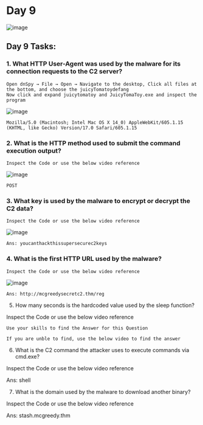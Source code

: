 # Day 9
![image](https://github.com/W4W1R3/Advent-Of-Cyber-2023-Walkthroughs/assets/57982315/e9e34e47-bde4-4d30-9c1d-1976b674f13c)

## Day 9 Tasks:

### 1. What HTTP User-Agent was used by the malware for its connection requests to the C2 server?

    Open dnSpy → File → Open → Navigate to the desktop, Click all files at the bottom, and choose the juicyTomatoydefang
    Now click and expand juicytomatoy and JuicyTomaToy.exe and inspect the program

![image](https://github.com/W4W1R3/Advent-Of-Cyber-2023-Walkthroughs/assets/57982315/2dd1b23a-b921-4847-9bf9-924e6f6679a0)


    Mozilla/5.0 (Macintosh; Intel Mac OS X 14_0) AppleWebKit/605.1.15 (KHTML, like Gecko) Version/17.0 Safari/605.1.15

### 2. What is the HTTP method used to submit the command execution output?

    Inspect the Code or use the below video reference
![image](https://github.com/W4W1R3/Advent-Of-Cyber-2023-Walkthroughs/assets/57982315/4f704f51-e062-476b-a3ba-2a1279d328b4)

    POST




### 3. What key is used by the malware to encrypt or decrypt the C2 data?

    Inspect the Code or use the below video reference
![image](https://github.com/W4W1R3/Advent-Of-Cyber-2023-Walkthroughs/assets/57982315/3b424980-72cd-4b0d-9391-7b11f27daf0e)

    Ans: youcanthackthissupersecurec2keys




### 4. What is the first HTTP URL used by the malware?

    Inspect the Code or use the below video reference
![image](https://github.com/W4W1R3/Advent-Of-Cyber-2023-Walkthroughs/assets/57982315/9a01b2e9-aff3-4cb7-86cd-16fe5236c9bc)


    Ans: http://mcgreedysecretc2.thm/reg

5. How many seconds is the hardcoded value used by the sleep function?

Inspect the Code or use the below video reference

    Use your skills to find the Answer for this Question

    If you are unble to find, use the below video to find the answer

6. What is the C2 command the attacker uses to execute commands via cmd.exe?

Inspect the Code or use the below video reference

Ans: shell

7. What is the domain used by the malware to download another binary?

Inspect the Code or use the below video reference

Ans: stash.mcgreedy.thm

